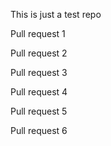 This is just a test repo

Pull request 1

Pull request 2

Pull request 3

Pull request 4

Pull request 5

Pull request 6
